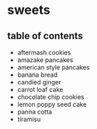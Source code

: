 # sweets

## table of contents

- aftermash cookies
- amazake pancakes
- american style pancakes
- banana bread
- candied ginger
- carrot loaf cake
- chocolate chip cookies
- lemon poppy seed cake
- panna cotta
- tiramisu
